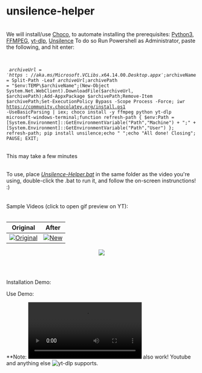 
# unsilence-helper
<br>We will install/use [Choco](https://chocolatey.org/install#individual), to automate installing the prerequisites: [Python3](https://www.python.org/downloads/), [FFMPEG](https://ffmpeg.org/download.html), [yt-dlp](https://github.com/yt-dlp/yt-dlp), [Unsilence](https://github.com/lagmoellertim/unsilence)
To do so Run Powershell as Administrator, paste the following, and hit enter:

<br><pre style="white-space: pre-wrap;"><code>
$archiveUrl = 'https://aka.ms/Microsoft.VCLibs.x64.14.00.Desktop.appx';$archiveName = Split-Path -Leaf $archiveUrl;$archivePath = "$env:TEMP\$archiveName";(New-Object System.Net.WebClient).DownloadFile($archiveUrl, $archivePath);Add-AppxPackage $archivePath;Remove-Item $archivePath;Set-ExecutionPolicy Bypass -Scope Process -Force; iwr https://community.chocolatey.org/install.ps1 -UseBasicParsing | iex; choco install -y ffmpeg python yt-dlp microsoft-windows-terminal;function refresh-path { $env:Path = [System.Environment]::GetEnvironmentVariable("Path","Machine") + ";" + [System.Environment]::GetEnvironmentVariable("Path","User") }; refresh-path; pip install unsilence;echo " ";echo "All done! Closing"; PAUSE; EXIT;
</code></pre><br>This may take a few minutes

<br>To use, place <a href="https://github.com/edeloya/unsilence-helper/releases/latest/download/Unsilence-Helper.bat"><i>Unsilence-Helper.bat</i></a> in the same folder as the video you're using, double-click the .bat to run it, and follow the on-screen instrunctions! :)
<br>
<br>
<br>
Sample Videos (click to open gif preview on YT):
<br>
<br>

|Original|After|
|---|---|
|[![Original][Original_gif]][Original_vid]|[![New][new_gif]][new_vid]|

<p align="center">
  <p align="center">
  <img src="https://user-images.githubusercontent.com/54195989/117718727-129c8d00-b1a2-11eb-9a76-384d8b020f21.png">
</p>

[Original_gif]: https://user-images.githubusercontent.com/54195989/117728468-213d7100-b1af-11eb-83c4-bd0c10e72843.gif
[Original_vid]: https://youtu.be/Qv6s877vG1s

[new_gif]: https://user-images.githubusercontent.com/54195989/117728500-2a2e4280-b1af-11eb-868c-4a01935e73f7.gif
[new_vid]: https://youtu.be/_zW2hLidZM4

<br>
<br>

Installation Demo:


Use Demo:




**Note: ![Links](https://user-images.githubusercontent.com/54195989/117737888-6ae28780-b1c0-11eb-8db8-95c0e22e7c03.mp4) also work! Youtube and anything else ![yt-dlp](https://github.com/yt-dlp/yt-dlp) supports.
